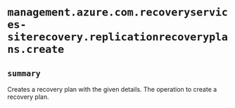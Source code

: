 # `management.azure.com.recoveryservices-siterecovery.replicationrecoveryplans.create`

## `summary`
Creates a recovery plan with the given details. The operation to create a recovery plan.


